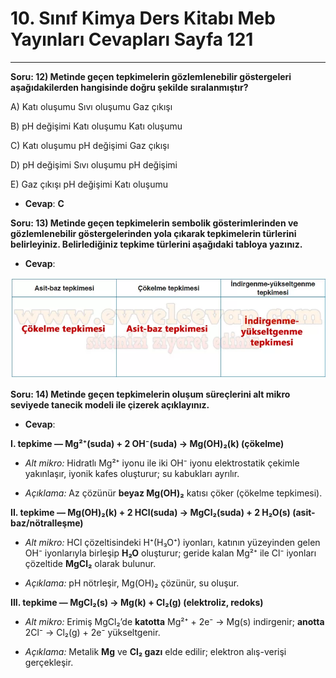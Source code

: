 # 10. Sınıf Kimya Ders Kitabı Meb Yayınları Cevapları Sayfa 121

---

**Soru: 12) Metinde geçen tepkimelerin gözlemlenebilir göstergeleri aşağıdakilerden hangisinde doğru şekilde sıralanmıştır?**

A) Katı oluşumu Sıvı oluşumu Gaz çıkışı

 B) pH değişimi Katı oluşumu Katı oluşumu

 C) Katı oluşumu pH değişimi Gaz çıkışı

 D) pH değişimi Sıvı oluşumu pH değişimi

 E) Gaz çıkışı pH değişimi Katı oluşumu

-   **Cevap**: **C**

**Soru: 13) Metinde geçen tepkimelerin sembolik gösterimlerinden ve gözlemlenebilir göstergelerinden yola çıkarak tepkimelerin türlerini belirleyiniz. Belirlediğiniz tepkime türlerini aşağıdaki tabloya yazınız.**

-   **Cevap**:

![Image 1](./image_1.webp)

**Soru: 14) Metinde geçen tepkimelerin oluşum süreçlerini alt mikro seviyede tanecik modeli ile çizerek açıklayınız.**

-   **Cevap**:

**I. tepkime — Mg²⁺(suda) + 2 OH⁻(suda) → Mg(OH)₂(k) (çökelme)**

-   _Alt mikro:_ Hidratlı Mg²⁺ iyonu ile iki OH⁻ iyonu elektrostatik çekimle yakınlaşır, iyonik kafes oluşturur; su kabukları ayrılır.

-   _Açıklama:_ Az çözünür **beyaz Mg(OH)₂** katısı çöker (çökelme tepkimesi).

**II. tepkime — Mg(OH)₂(k) + 2 HCl(suda) → MgCl₂(suda) + 2 H₂O(s) (asit-baz/nötralleşme)**

-   _Alt mikro:_ HCl çözeltisindeki H⁺(H₃O⁺) iyonları, katının yüzeyinden gelen OH⁻ iyonlarıyla birleşip **H₂O** oluşturur; geride kalan Mg²⁺ ile Cl⁻ iyonları çözeltide **MgCl₂** olarak bulunur.

-   _Açıklama:_ pH nötrleşir, Mg(OH)₂ çözünür, su oluşur.

**III. tepkime — MgCl₂(s) → Mg(k) + Cl₂(g) (elektroliz, redoks)**

-   _Alt mikro:_ Erimiş MgCl₂’de **katotta** Mg²⁺ + 2e⁻ → Mg(s) indirgenir; **anotta** 2Cl⁻ → Cl₂(g) + 2e⁻ yükseltgenir.

-   _Açıklama:_ Metalik **Mg** ve **Cl₂ gazı** elde edilir; elektron alış-verişi gerçekleşir.